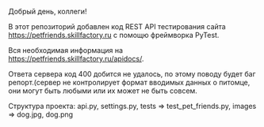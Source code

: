 Добрый день, коллеги!

В этот репозиторий добавлен код REST API тестирования сайта https://petfriends.skillfactory.ru с помощю фреймворка PyTest.

Вся необходимая информация на https://petfriends.skillfactory.ru/apidocs/.

Ответа сервера код 400 добится не удалось, по этому поводу будет баг репорт.(сервер не контролирует формат вводимых данных о питомце, они могут быть любыми
или их может не быть совсем.

Структура проекта: api.py, settings.py, tests => test_pet_friends.py, images => dog.jpg, dog.png
